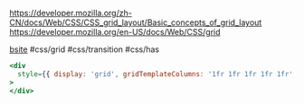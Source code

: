 https://developer.mozilla.org/zh-CN/docs/Web/CSS/CSS_grid_layout/Basic_concepts_of_grid_layout
https://developer.mozilla.org/en-US/docs/Web/CSS/grid

[bsite](https://www.bilibili.com/video/BV17Q4y1H7v9/?buvid=XYBA826BA47FA1770A56CAC97CD8F2A3DAE7D&from_spmid=tm.recommend.0.0&is_story_h5=false&mid=W%2B8vlgPw8%2FLrz5E2mFtVbQ%3D%3D&p=1&plat_id=116&share_from=ugc&share_medium=android&share_plat=android&share_session_id=21c6ebc3-be04-4849-882b-f1e712252435&share_source=WEIXIN&share_tag=s_i&spmid=united.player-video-detail.0.0&timestamp=1699243216&unique_k=SWN6Qp1&up_id=666759136&vd_source=62c8a03e66ff063b9af3e473fadb8049) #css/grid #css/transition #css/has

```jsx
<div
  style={{ display: 'grid', gridTemplateColumns: '1fr 1fr 1fr 1fr 1fr', gap: 10, maxHeight: 300, overflow: 'auto', marginBottom: 10, padding: 0, gridTemplateRows:'1fr' }}
>
</div>
```